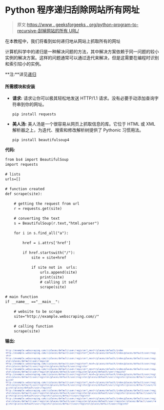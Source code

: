 # Python 程序递归刮除网站所有网址

> 原文:[https://www . geeksforgeeks . org/python-program-to-recursive-刮掉网站的所有 URL/](https://www.geeksforgeeks.org/python-program-to-recursively-scrape-all-the-urls-of-the-website/)

在本教程中，我们将看到如何递归地从网站上抓取所有的网址

计算机科学中的递归是一种解决问题的方法，其中解决方案依赖于同一问题的较小实例的解决方案。这样的问题通常可以通过迭代来解决，但是这需要在编程时识别和索引较小的实例。

**注:**详见[递归](https://www.geeksforgeeks.org/recursion/)

#### 所需模块和安装

*   **请求:**
    请求让你可以极其轻松地发送 HTTP/1.1 请求。没有必要手动添加查询字符串到你的网址。

    ```
    pip install requests
    ```

*   **美人汤:**
    美人汤是一个很容易从网页上抓取信息的库。它位于 HTML 或 XML 解析器之上，为迭代、搜索和修改解析树提供了 Pythonic 习惯用法。

    ```
    pip install beautifulsoup4
    ```

**代码:**

```
from bs4 import BeautifulSoup
import requests

# lists
urls=[]

# function created
def scrape(site):

    # getting the request from url
    r = requests.get(site)

    # converting the text
    s = BeautifulSoup(r.text,"html.parser")

    for i in s.find_all("a"):

        href = i.attrs['href']

        if href.startswith("/"):
            site = site+href

            if site not in  urls:
                urls.append(site) 
                print(site)
                # calling it self
                scrape(site)

# main function
if __name__ =="__main__":

    # website to be scrape
    site="http://example.webscraping.com//"

    # calling function
    scrape(site)

```

**输出:**

![python-web-scraping](img/044f00888df06640cb75fc9ab72d0ed6.png)